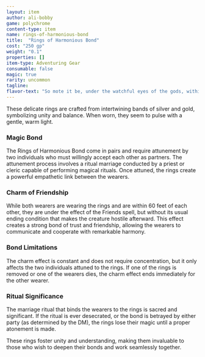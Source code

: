 ```yaml
---
layout: item
author: ali-bobby
game: polychrome
content-type: item
name: rings-of-harmonious-bond
title:  "Rings of Harmonious Bond"
cost: "250 gp"
weight: "0.1"
properties: []
item-type: Adventuring Gear
consumable: false
magic: true
rarity: uncommon
tagline: 
flavor-text: "So mote it be, under the watchful eyes of the gods, within the heartbeat of the earth, and the boundless expanse of the sky. Let the harmony of this union be sealed with the kiss of the dawn and the embrace of the dusk."
---
```


These delicate rings are crafted from intertwining bands of silver and gold, symbolizing unity and balance. When worn, they seem to pulse with a gentle, warm light.

### Magic Bond
The Rings of Harmonious Bond come in pairs and require attunement by two individuals who must willingly accept each other as partners. The attunement process involves a ritual marriage conducted by a priest or cleric capable of performing magical rituals. Once attuned, the rings create a powerful empathetic link between the wearers.

### Charm of Friendship
While both wearers are wearing the rings and are within 60 feet of each other, they are under the effect of the Friends spell, but without its usual ending condition that makes the creature hostile afterward. This effect creates a strong bond of trust and friendship, allowing the wearers to communicate and cooperate with remarkable harmony.

### Bond Limitations
The charm effect is constant and does not require concentration, but it only affects the two individuals attuned to the rings. If one of the rings is removed or one of the wearers dies, the charm effect ends immediately for the other wearer.

### Ritual Significance
The marriage ritual that binds the wearers to the rings is sacred and significant. If the ritual is ever desecrated, or the bond is betrayed by either party (as determined by the DM), the rings lose their magic until a proper atonement is made.

These rings foster unity and understanding, making them invaluable to those who wish to deepen their bonds and work seamlessly together.
